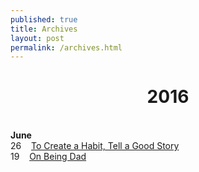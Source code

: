 ```yaml
---
published: true
title: Archives
layout: post
permalink: /archives.html
---
```

<center><h1>2016</h1></center><br>
<b>June</b><br>
26&nbsp;&nbsp;&nbsp;&nbsp;<a href="https://dhanielogy.github.io/2016/06/26/to-create-a-habit-tell-a-good-story.html">To Create a Habit, Tell a Good Story</a><br>
19&nbsp;&nbsp;&nbsp;&nbsp;<a href="https://dhanielogy.github.io/2016/06/19/on-being-a-dad.html">On Being Dad</a><br>